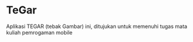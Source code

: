 # TeGar
Aplikasi TEGAR (tebak Gambar) ini, ditujukan untuk memenuhi 
tugas mata kuliah pemrogaman mobile
